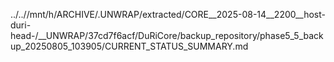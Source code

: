 ../..//mnt/h/ARCHIVE/.UNWRAP/extracted/CORE__2025-08-14__2200__host-duri-head-/__UNWRAP/37cd7f6acf/DuRiCore/backup_repository/phase5_5_backup_20250805_103905/CURRENT_STATUS_SUMMARY.md